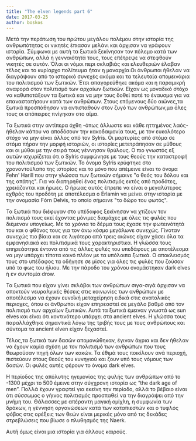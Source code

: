 ```yaml
---
title: "The elven legends part 6"
date: 2017-03-25
author: boskos
---
```


Μετά την περάτωση του πρώτου μεγάλου πολέμου στην ιστορία της ανθρωπότητας
οι νικητές έπιασαν μελάνι και άρχισαν να γράφουν ιστορία. Σύμφωνα με αυτή τα
ξωτικά ξεκίνησαν τον πόλεμο κατά των ανθρώπων, αλλά η γενναιότητά τους, τους
επέτρεψε να στεφθούν νικητές σε αυτόν. Όλοι οι νόμοι περι σκλαβιάς και
ελευθεριών έλαβαν τέλος και το κυρίαρχο πολίτευμα ήταν η μοναρχία.Οι άνθρωποι
ήθελαν να διαγράψουν από το ιστορικό συνεχές ακόμα και τα τελευταία
απομεινάρια του πολιτισμού των ξωτικών. Έτσι απαγορεύθηκε ακόμα και η
παραμικρή αναφορά στον πολιτισμό των αρχαίων ξωτικών. Είχαν ως μοναδικό στόχο
να καθυποτάξουν τα ξωτικά και να μην τους δοθεί ποτέ το έναυσμα για να
επαναστατήσουν κατά των ανθρώπων. Στους επόμενους δύο αιώνες,τα ξωτικά
προσπάθησαν να αντισταθούν στον ζυγό των ανθρώπων,μα όλες τους οι απόπειρες
πνίγηκαν στο αίμα.

Τα ξωτικά στην αντίπερα όχθη -όπως άλλωστε και κάθε ηττημένος λαός- ήθελαν
κάπου να αποδόσουν την κακοδαιμονία τους, με τον ευκολότερο στόχο να μην είναι
άλλος από τον Sylris. Οι μαρτυρίες από στόμα σε στόμα πήραν την μορφή
ιστοριών, οι ιστορίες μετετράπησαν σε μύθους και οι μύθοι με την σειρά τους
γέννησαν θρύλους. Ο πιο γνωστός εξ αυτών ισχυρίζεται ότι ο Sylris συμφώνησε με
τους θεούς την καταστροφή του πολιτισμού των ξωτικών. Το όνομα Sylris κρύφτηκε
στο χρονοντούλαπο της ιστορίας και το μόνο που απέμεινε είναι το όνομα Fehn'
Harill  που στην γλώσσα των ξωτικών σήμαινε "ο θεός του δόλου και της απάτης".
Για να διατηρηθεί ένας πολιτισμός εκτός από προδότες, χρειάζονται και ήρωες. O
ήρωας αυτός έπρεπε να είναι ο μεγαλύτερος εχθρός του προδότη με αποτέλεσμα ο
Erlamin να μείνει στην ιστορία με την ονομασία Fόrn Delvis, το οποίο σήμαινε
"το δώρο του φωτός".



Τα ξωτικά που διέφυγαν στο υπέδαφος ξεκίνησαν να χτίζουν τον πολιτισμό τους
εκεί έχοντας μόνιμες διαμάχες με όλες τις φυλές που διέμεναν υπογείως. Με τα
χρόνια το δέρμα τους έχασε την φωτεινότητά του και ο φθόνος τους για τον άνω
κόσμο μεγάλωνε συνεχώς. Γίνοταν συνεχώς πιο βίαια και σε λιγότερο από τρεις
αιώνες είχαν χάσει όλα τα εμφανησιακά και πολιτισμικά τους χαρακτηριστικα. Η
γλώσσα τους επηρεάστηκε έντονα από τις άλλες φυλές του υπεδάφους με αποτέλεσμα
να μην υπάρχει τίποτα κοινό πλέον με τα υπόλοιπα ξωτικά. Ο αποκλεισμός τους
στο υπέδαφος τα οδήγησε σε μίσος για όλες τις φυλές που ζούσαν υπό το φως του
ήλιου. Με την πάροδο του χρόνου ονομάστηκαν dark elves ή εν συντομία drow.



Τα ξωτικά που είχαν γίνει σκλάβοι των ανθρώπων σιγα-σιγά άρχισαν να αποκτούν
νευραλγικές θέσεις στις κοινωνίες των ανθρώπων με αποτέλεσμα να έχουν ευνοϊκή
μεταχείρηση ειδικά στις ανατολικές περιοχες, όπου οι άνθρωποι είχαν επηρεαστεί
σε μεγάλο βαθμό από τον πολιτισμό των αρχαίων ξωτικών. Αυτά τα ξωτικά έμειναν
γνωστά ως sun elves και είναι ότι κοντινότερο υπάρχει στα ancient elves. Η
γλώσσα τους παραλλάχθηκε σημαντικά λόγω της τριβής τους με τους ανθρώπους και
σύντομα τα ancient elven είχαν ξεχαστεί.



Τέλος,τα ξωτικά των δασών απομονώθηκαν, έγιναν άγρια και δεν ήθελαν να έχουν
καμία σχέση με τον πολιτισμό των ανθρώπων που τους θεωρούσαν πηγή όλων των
κακών. Τα έθιμά τους ποικίλουν ανά περιοχή, πιστεύουν στους θεούς του κυνηγιού
και ζουν υπό τους νόμους των δασών. Οι φυλές αυτές φέρουν το όνομα dark elves.

Η περίοδος της απόλυτης ηγεμονίας της φυλής των ανθρώπων από το -1300 μέχρι
το 500 έμεινε στην σύγχρονη ιστορία ως “the dark age of men”. Πολλά έχουν
γραφτεί για εκείνη την περίοδο, αλλά το βέβαιο είναι ότι σύσσωμος ο γήινος
πολιτισμός προσπαθεί να την διαγράψει από την μνήμη του. Θάλασσες με απέραντη
μαγική ομίχλη, η συμφωνία των δράκων, η γέννηση οργανώσεων κατά των
καταπιεστών και ο τυφλός φόβος στις ορέξεις των θεών είναι μερικές μόνο από
τις δεκάδες στρεβλώσεις που βίωσε ο πλυθησμός της Naerk.

Αυτή όμως είναι μια ιστορία για άλλους καιρούς.





